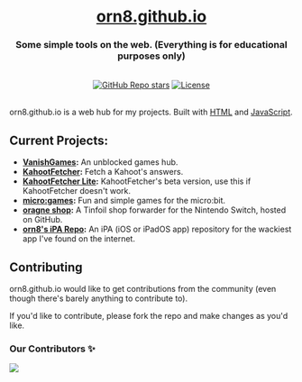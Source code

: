 <div align="center">
  <h1 align="center"><a href="https://orn8.github.io">orn8.github.io</a></h1>
  <h3>Some simple tools on the web. (Everything is for educational purposes only)</h3>
</div>

</br>

<div align="center">
  <a href="https://github.com/orn8/orn8.github.io/stargazers"><img alt="GitHub Repo stars" src="https://img.shields.io/github/stars/orn8/orn8.github.io?style=for-the-badge"></a>
  <a href="https://github.com/orn8/orn8.github.io/blob/main/LICENSE"><img alt="License" src="https://img.shields.io/badge/license-AGPLv3-purple?style=for-the-badge"></a>
</div>

</br>

orn8.github.io is a web hub for my projects. Built with [HTML](https://www.w3.org/html/) and [JavaScript](https://developer.mozilla.org/en-US/docs/Web/JavaScript).

## Current Projects:

- **[VanishGames](https://orn8.github.io/vanishgames):** An unblocked games hub.
- **[KahootFetcher](https://orn8.github.io/kahootfetcher):** Fetch a Kahoot's answers.
- **[KahootFetcher Lite](https://orn8.github.io/kahootfetcher/lite):** KahootFetcher's beta version, use this if KahootFetcher doesn't work.
- **[micro:games](https://github.com/orn8/micro-games):** Fun and simple games for the micro:bit.
- **[oragne shop](https://github.com/orn8/tinfoil):** A Tinfoil shop forwarder for the Nintendo Switch, hosted on GitHub.
- **[orn8's iPA Repo](https://orn8.github.io/ipa):** An iPA (iOS or iPadOS app) repository for the wackiest app I've found on the internet.

## Contributing

orn8.github.io would like to get contributions from the community (even though there's barely anything to contribute to).

If you'd like to contribute, please fork the repo and make changes as you'd like.

### Our Contributors ✨

<a href="https://github.com/orn8/orn8.github.io/graphs/contributors">
  <img src="https://contrib.rocks/image?repo=orn8/orn8.github.io" />
</a>
